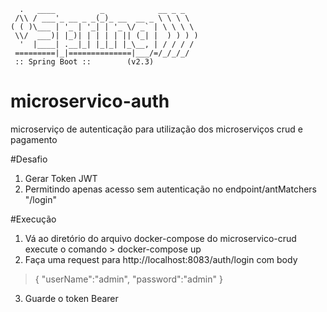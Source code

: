 ```
  .   ____          _            __ _ _
 /\\ / ___'_ __ _ _(_)_ __  __ _ \ \ \ \
( ( )\___ | '_ | '_| | '_ \/ _` | \ \ \ \
 \\/  ___)| |_)| | | | | || (_| |  ) ) ) )
  '  |____| .__|_| |_|_| |_\__, | / / / /
 =========|_|==============|___/=/_/_/_/
 :: Spring Boot ::        (v2.3)
```

# microservico-auth
microserviço de autenticação para utilização dos microserviços crud e pagamento

#Desafio
1. Gerar Token JWT
2. Permitindo apenas acesso sem autenticação no endpoint/antMatchers "/login" 

#Execução
1. Vá ao diretório do arquivo docker-compose do microservico-crud execute o comando > docker-compose up
2. Faça uma request para http://localhost:8083/auth/login com body
 >{
 >   "userName":"admin",
 >   "password":"admin"
 >} 

3. Guarde o token Bearer
